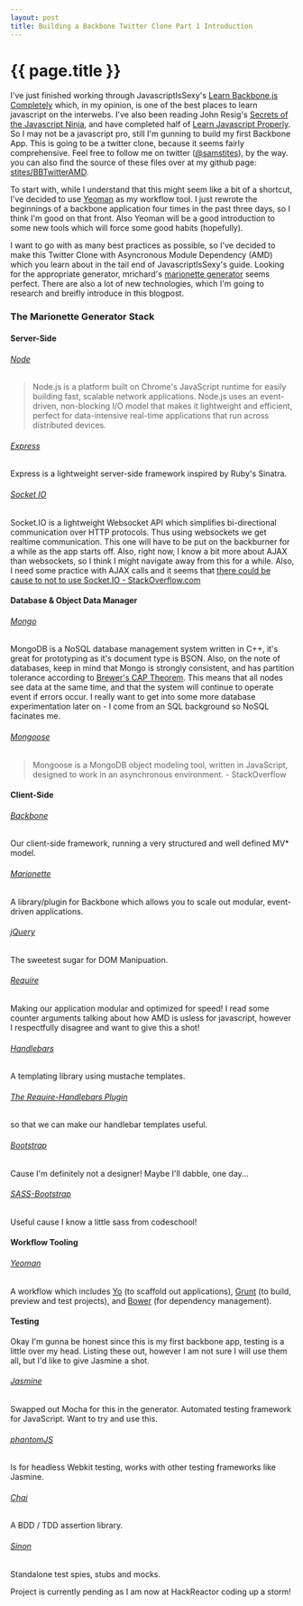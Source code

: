 ```yaml
---
layout: post
title: Building a Backbone Twitter Clone Part 1 Introduction
---
```


{{ page.title }}
================

I've just finished working through JavascriptIsSexy's [Learn Backbone.js Completely][jsbb] which, in my opinion, is one of the best places to learn javascript on the interwebs. I've also been reading John Resig's [Secrets of the Javascript Ninja][ninja], and have completed half of [Learn Javascript Properly][jsjs]. So I may not be a javascript pro, still I'm gunning to build my first Backbone App. This is going to be a twitter clone, because it seems fairly comprehensive. Feel free to follow me on twitter ([@samstites][twitter]), by the way. you can also find the source of these files over at my github page: [stites/BBTwitterAMD][ghtwitter].

To start with, while I understand that this might seem like a bit of a shortcut, I've decided to use [Yeoman][yio] as my workflow tool. I just rewrote the beginnings of a backbone application four times in the past three days, so I think I'm good on that front. Also Yeoman will be a good introduction to some new tools which will force some good habits (hopefully).

I want to go with as many best practices as possible, so I've decided to make this Twitter Clone with Asyncronous Module Dependency (AMD) which you learn about in the tail end of JavascriptIsSexy's guide. Looking for the appropriate generator, mrichard's [marionette generator][gen] seems perfect. There are also a lot of new technologies, which I'm going to research and breifly introduce in this blogpost.

### The Marionette Generator Stack
#### Server-Side
###### [Node](http://nodejs.org/)
> Node.js is a platform built on Chrome's JavaScript runtime for easily building fast, scalable network applications. Node.js uses an event-driven, non-blocking I/O model that makes it lightweight and efficient, perfect for data-intensive real-time applications that run across distributed devices.

###### [Express](http://expressjs.com/)
Express is a lightweight server-side framework inspired by Ruby's Sinatra.

###### [Socket IO](http://socket.io/)
Socket.IO is a lightweight Websocket API which simplifies bi-directional communication over HTTP protocols. Thus using websockets we get realtime communication. This one will have to be put on the backburner for a while as the app starts off. Also, right now, I know a bit more about AJAX than websockets, so I think I might navigate away from this for a while. Also, I need some practice with AJAX calls and it seems that [there could be cause to not to use Socket.IO - StackOverflow.com][socketio]

#### Database & Object Data Manager
###### [Mongo](http://www.mongodb.org/)
MongoDB is a NoSQL database management system written in C++, it's great for prototyping as it's document type is BSON. Also, on the note of databases, keep in mind that Mongo is strongly consistent, and has partition tolerance according to [Brewer's CAP Theorem][CAP]. This means that all nodes see data at the same time, and that the system will continue to operate event if errors occur. I really want to get into some more database experimentation later on - I come from an SQL background so NoSQL facinates me.

###### [Mongoose](http://mongoosejs.com)
>Mongoose is a MongoDB object modeling tool, written in JavaScript, designed to work in an asynchronous environment. - StackOverflow

#### Client-Side

###### [Backbone](http://backbonejs.org/)
Our client-side framework, running a very structured and well defined MV* model.
###### [Marionette](http://marionettejs.com/)
A library/plugin for Backbone which allows you to scale out modular, event-driven applications.
###### [jQuery](http://jquery.com/)
The sweetest sugar for DOM Manipuation.
###### [Require](http://requirejs.org/)
Making our application modular and optimized for speed! I read some counter arguments talking about how AMD is usless for javascript, however I respectfully disagree and want to give this a shot!
###### [Handlebars](http://handlebarsjs.com/)
A templating library using mustache templates.
###### [The Require-Handlebars Plugin](https://github.com/SlexAxton/require-handlebars-plugin)
so that we can make our handlebar templates useful.
###### [Bootstrap](http://twitter.github.io/bootstrap)
Cause I'm definitely not a designer! Maybe I'll dabble, one day...
###### [SASS-Bootstrap](https://github.com/thomas-mcdonald/bootstrap-sass)
Useful cause I know a little sass from codeschool!

#### Workflow Tooling

###### [Yeoman](http://yeoman.io/)
A workflow which includes [Yo](https://github.com/yeoman/yo) (to scaffold out applications), [Grunt](http://gruntjs.com/) (to build, preview and test projects), and [Bower](http://bower.io/) (for dependency management).

#### Testing
Okay I'm gunna be honest since this is my first backbone app, testing is a little over my head. Listing these out, however I am not sure I will use them all, but I'd like to give Jasmine a shot.

###### [Jasmine](http://pivotal.github.io/jasmine//)
Swapped out Mocha for this in the generator. Automated testing framework for JavaScript. Want to try and use this.
###### [phantomJS](http://phantomjs.org/)
Is for headless Webkit testing, works with other testing frameworks like Jasmine.
###### [Chai](http://chaijs.com/)
A BDD / TDD assertion library.
###### [Sinon](http://sinonjs.org/)
Standalone test spies, stubs and mocks.

Project is currently pending as I am now at HackReactor coding up a storm!



[CAP]: https://en.wikipedia.org/wiki/CAP_theorem
[gen]: https://github.com/mrichard/generator-marionette
[ghtwitter]: https://github.com/stites/BBTwitterAMD
[twitter]: https://twitter.com/samstites
[jsjs]: javascriptissexy.com/how-to-learn-javascript-properly/
[ninja]: http://jsninja.com/
[jsbb]: http://javascriptissexy.com/learn-backbone-js-completely/
[yio]: http://yeoman.io/
[socketio]: http://stackoverflow.com/questions/4848642/what-is-the-disadvantage-of-using-websocket-socket-io-where-ajax-will-do
